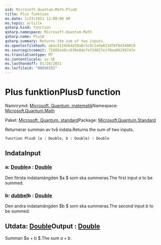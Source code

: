 ```yaml
---
uid: Microsoft.Quantum.Math.PlusD
title: Plus funktion
ms.date: 1/23/2021 12:00:00 AM
ms.topic: article
qsharp.kind: function
qsharp.namespace: Microsoft.Quantum.Math
qsharp.name: PlusD
qsharp.summary: Returns the sum of two inputs.
ms.openlocfilehash: abacd124564d39abc5c0c1a9a013df0f84340019
ms.sourcegitcommit: 71605ea9cc630e84e7ef29027e1f0ea06299747e
ms.translationtype: MT
ms.contentlocale: sv-SE
ms.lasthandoff: 01/26/2021
ms.locfileid: "98856332"
---
```

# <a name="plusd-function"></a><span data-ttu-id="80a5c-102">Plus funktion</span><span class="sxs-lookup"><span data-stu-id="80a5c-102">PlusD function</span></span>

<span data-ttu-id="80a5c-103">Namnrymd: [Microsoft. Quantum. matematik](xref:Microsoft.Quantum.Math)</span><span class="sxs-lookup"><span data-stu-id="80a5c-103">Namespace: [Microsoft.Quantum.Math](xref:Microsoft.Quantum.Math)</span></span>

<span data-ttu-id="80a5c-104">Paket: [Microsoft. Quantum. standard](https://nuget.org/packages/Microsoft.Quantum.Standard)</span><span class="sxs-lookup"><span data-stu-id="80a5c-104">Package: [Microsoft.Quantum.Standard](https://nuget.org/packages/Microsoft.Quantum.Standard)</span></span>


<span data-ttu-id="80a5c-105">Returnerar summan av två indata.</span><span class="sxs-lookup"><span data-stu-id="80a5c-105">Returns the sum of two inputs.</span></span>

```qsharp
function PlusD (a : Double, b : Double) : Double
```


## <a name="input"></a><span data-ttu-id="80a5c-106">Indata</span><span class="sxs-lookup"><span data-stu-id="80a5c-106">Input</span></span>

### <a name="a--double"></a><span data-ttu-id="80a5c-107">a: [Double](xref:microsoft.quantum.lang-ref.double)</span><span class="sxs-lookup"><span data-stu-id="80a5c-107">a : [Double](xref:microsoft.quantum.lang-ref.double)</span></span>

<span data-ttu-id="80a5c-108">Den första indatamängden $a $ som ska summeras.</span><span class="sxs-lookup"><span data-stu-id="80a5c-108">The first input $a$ to be summed.</span></span>


### <a name="b--double"></a><span data-ttu-id="80a5c-109">b: [dubbel](xref:microsoft.quantum.lang-ref.double)</span><span class="sxs-lookup"><span data-stu-id="80a5c-109">b : [Double](xref:microsoft.quantum.lang-ref.double)</span></span>

<span data-ttu-id="80a5c-110">Den andra indatamängden $b $ som ska summeras.</span><span class="sxs-lookup"><span data-stu-id="80a5c-110">The second input $b$ to be summed.</span></span>



## <a name="output--double"></a><span data-ttu-id="80a5c-111">Utdata: [Double](xref:microsoft.quantum.lang-ref.double)</span><span class="sxs-lookup"><span data-stu-id="80a5c-111">Output : [Double](xref:microsoft.quantum.lang-ref.double)</span></span>

<span data-ttu-id="80a5c-112">Summan $a + b $.</span><span class="sxs-lookup"><span data-stu-id="80a5c-112">The sum $a + b$.</span></span>